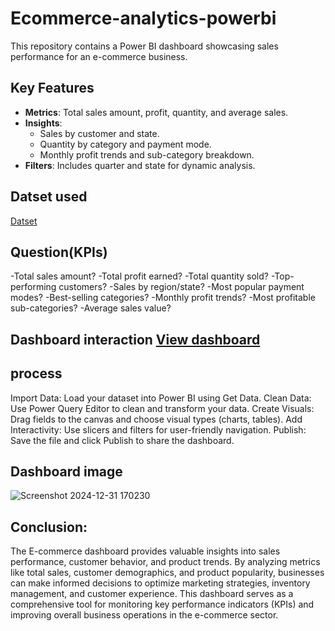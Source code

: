 # Ecommerce-analytics-powerbi
This repository contains a Power BI dashboard showcasing sales performance for an e-commerce business.

## Key Features
- **Metrics**: Total sales amount, profit, quantity, and average sales.
- **Insights**:
  - Sales by customer and state.
  - Quantity by category and payment mode.
  - Monthly profit trends and sub-category breakdown.
- **Filters**: Includes quarter and state for dynamic analysis.
## Datset used
<a href="https://github.com/Swatisingh86414/Ecommerce-analytics-powerbi/edit/main/README.md"> Datset</a></h3>
## Question(KPIs)
-Total sales amount?
-Total profit earned?
-Total quantity sold?
-Top-performing customers?
-Sales by region/state?
-Most popular payment modes?
-Best-selling categories?
-Monthly profit trends?
-Most profitable sub-categories?
-Average sales value?
## Dashboard interaction <a href= "https://github.com/Swatisingh86414/Ecommerce-analytics-powerbi/blob/main/Screenshot%202025-01-12%20155726.png">View dashboard</a></h3>
## process
Import Data: Load your dataset into Power BI using Get Data.
Clean Data: Use Power Query Editor to clean and transform your data.
Create Visuals: Drag fields to the canvas and choose visual types (charts, tables).
Add Interactivity: Use slicers and filters for user-friendly navigation.
Publish: Save the file and click Publish to share the dashboard.
## Dashboard image 

![Screenshot 2024-12-31 170230](https://github.com/user-attachments/assets/a7f5678d-b356-4643-91c2-b69db8616627)

## Conclusion:

The E-commerce dashboard provides valuable insights into sales performance, customer behavior, and product trends. By analyzing metrics like total sales, customer demographics, and product popularity, businesses can make informed decisions to optimize marketing strategies, inventory management, and customer experience. This dashboard serves as a comprehensive tool for monitoring key performance indicators (KPIs) and improving overall business operations in the e-commerce sector.






